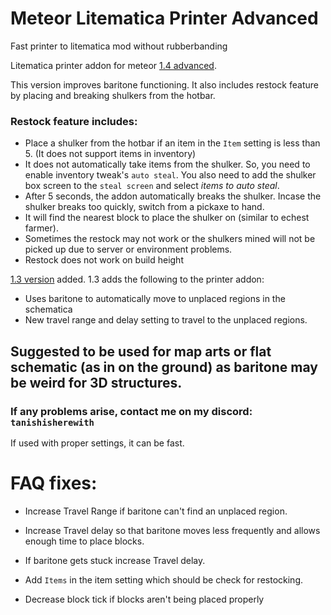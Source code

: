 # Meteor Litematica Printer Advanced

Fast printer to litematica mod without rubberbanding

Litematica printer addon for meteor [1.4 advanced](https://github.com/tanishisherewithhh/meteor-litematica-printer/releases/tag/1.4v).

This version improves baritone functioning. It also includes restock feature by placing and breaking shulkers from the hotbar.

### Restock feature includes:

- Place a shulker from the hotbar if an item in the `Item` setting is less than 5. (It does not support items in inventory)
- It does not automatically take items from the shulker. So, you need to enable inventory tweak's `auto steal`. You also need to add the shulker box screen to the `steal screen` and select _items to auto steal_.
- After 5 seconds, the addon automatically breaks the shulker. Incase the shulker breaks too quickly, switch from a pickaxe to hand.
- It will find the nearest block to place the shulker on (similar to echest farmer).
- Sometimes the restock may not work or the shulkers mined will not be picked up due to server or environment problems.
- Restock does not work on build height

[1.3 version](https://github.com/tanishisherewithhh/meteor-litematica-printer/releases/tag/1.3v) added.
1.3 adds the following to the printer addon:
- Uses baritone to automatically move to unplaced regions in the schematica
- New travel range and delay setting to travel to the unplaced regions.

## Suggested to be used for map arts or flat schematic (as in on the ground) as baritone may be weird for 3D structures.


### If any problems arise, contact me on my discord: `tanishisherewith`

If used with proper settings, it can be fast. 

# FAQ fixes:

- Increase Travel Range if baritone can't find an unplaced region.

- Increase Travel delay so that baritone moves less frequently and allows enough time to place blocks.

- If baritone gets stuck increase Travel delay. 

- Add `Items` in the item setting which should be check for restocking.

- Decrease block tick if blocks aren't being placed properly
